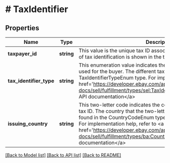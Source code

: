 # # TaxIdentifier

## Properties

Name | Type | Description | Notes
------------ | ------------- | ------------- | -------------
**taxpayer_id** | **string** | This value is the unique tax ID associated with the buyer. The type of tax identification is shown in the taxIdentifierType field. | [optional]
**tax_identifier_type** | **string** | This enumeration value indicates the type of tax identification being used for the buyer. The different tax types are defined in the TaxIdentifierTypeEnum type. For implementation help, refer to &lt;a href&#x3D;&#39;https://developer.ebay.com/api-docs/sell/fulfillment/types/sel:TaxIdentifierTypeEnum&#39;&gt;eBay API documentation&lt;/a&gt; | [optional]
**issuing_country** | **string** | This two-letter code indicates the country that issued the buyer&#39;s tax ID. The country that the two-letter code represents can be found in the CountryCodeEnum type, or in the ISO 3166 standard. For implementation help, refer to &lt;a href&#x3D;&#39;https://developer.ebay.com/api-docs/sell/fulfillment/types/ba:CountryCodeEnum&#39;&gt;eBay API documentation&lt;/a&gt; | [optional]

[[Back to Model list]](../../README.md#models) [[Back to API list]](../../README.md#endpoints) [[Back to README]](../../README.md)
